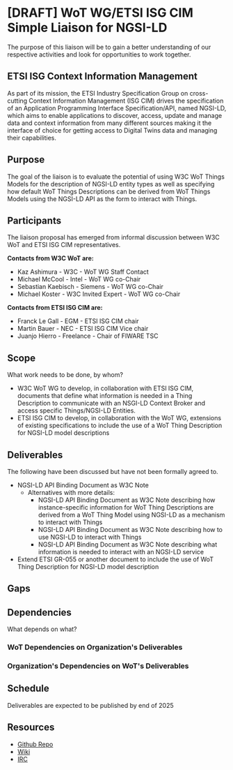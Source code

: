 # [DRAFT] WoT WG/ETSI ISG CIM Simple Liaison for NGSI-LD
The purpose of this liaison 
will be to gain a better understanding of our respective activities
and look for opportunities to work together. 


## ETSI ISG Context Information Management
As part of its mission, the ETSI Industry Specification Group on cross-cutting Context Information Management (ISG CIM) drives the specification of an Application Programming Interface Specification/API, named NGSI-LD, which aims to enable applications to discover, access, update and manage data and context information from many different sources making it the interface of choice for getting access to Digital Twins data and managing their capabilities. 

## Purpose 
The goal of the liaison is to evaluate the potential of using W3C WoT Things Models for the description of  NGSI-LD entity types as well as specifying how default WoT Things Descriptions can be derived from WoT Things Models using the NGSI-LD API as the form to interact with Things.

## Participants
The liaison proposal has emerged from informal discussion between W3C WoT and ETSI ISG CIM representatives.

**Contacts from W3C WoT are:**
* Kaz Ashimura - W3C - WoT WG Staff Contact
* Michael McCool - Intel - WoT WG co-Chair
* Sebastian Kaebisch - Siemens - WoT WG co-Chair
* Michael Koster - W3C Invited Expert - WoT WG co-Chair

**Contacts from ETSI ISG CIM are:**
* Franck Le Gall - EGM - ETSI ISG CIM chair
* Martin Bauer - NEC - ETSI ISG CIM Vice chair
* Juanjo Hierro - Freelance - Chair of FIWARE TSC


## Scope 
What work needs to be done, by whom?
* W3C WoT WG to develop, in collaboration with ETSI ISG CIM,
  documents that define what information is needed in a
  Thing Description to communicate with an NSGI-LD Context Broker and access specific Things/NGSI-LD Entities.
* ETSI ISG CIM to develop, in collaboration with the WoT WG,
  extensions of existing specifications to include the use of a WoT Thing Description for NGSI-LD model descriptions

## Deliverables 
The following have been discussed but have not been formally agreed to.
* NGSI-LD API Binding Document as W3C Note
   - Alternatives with more details:
       * NGSI-LD API Binding Document as W3C Note describing how instance-specific information for WoT Thing Descriptions are 
         derived from a WoT Thing Model using NGSI-LD as a mechanism to interact with Things
       * NGSI-LD API Binding Document as W3C Note describing how to use NGSI-LD to interact with Things
       * NGSI-LD API Binding Document as W3C Note describing what information is needed to interact with an NGSI-LD service
* Extend ETSI GR-055 or another document to include the use of WoT Thing Description for NGSI-LD model description

## Gaps

## Dependencies
What depends on what?
### WoT Dependencies on Organization's Deliverables

### Organization's Dependencies on WoT's Deliverables

## Schedule
Deliverables are expected to be published by end of 2025

## Resources
- [Github Repo](https://github.com/w3c/wot-ngsi-ld)
- [Wiki](https://www.w3.org/WoT/IG/wiki/WoT-NGSI-LD)
- [IRC](https://irc.w3.org/?channels=wot-ngsi-ld) 
